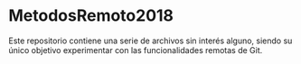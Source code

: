 # MetodosRemoto2018
Este repositorio contiene una serie de archivos sin interés alguno, siendo su único objetivo experimentar con las funcionalidades remotas de Git.
